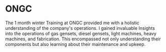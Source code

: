 # ONGC
The 1 month winter Training at ONGC provided me with a
holistic understanding of the company's operations. I gained invaluable Insights
into the operations of gas gensets, diesel gensets, light machines, heavy
machines, and fabrication. This encompassed not only understanding their
components but also learning about their maintenance and upkeep.
